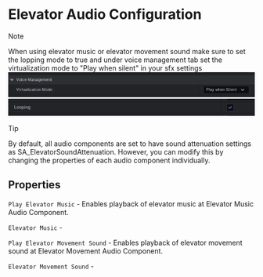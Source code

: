# Elevator Audio Configuration

> [!NOTE]
> When using elevator music or elevator movement sound make sure to set the lopping mode to true and under voice management tab set the virtualization mode to "Play when silent" in your sfx settings <br>![Virtualization](/img/UnrealEditor_SCYTuEHRdt.png)<br>![Lopping](/img/UnrealEditor_CmJWsGPxoF.png)

> [!TIP]
> By default, all audio components are set to have sound attenuation settings as SA_ElevatorSoundAttenuation. However, you can modify this by changing the properties of each audio component individually.

## Properties
`Play Elevator Music` - Enables playback of elevator music at Elevator Music Audio Component.

`Elevator Music` - 

`Play Elevator Movement Sound` - Enables playback of elevator movement sound at Elevator Movement Audio Component.

`Elevator Movement Sound` -